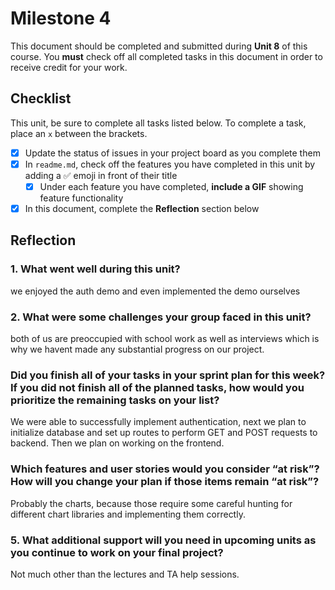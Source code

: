 # Milestone 4

This document should be completed and submitted during **Unit 8** of this course. You **must** check off all completed tasks in this document in order to receive credit for your work.

## Checklist

This unit, be sure to complete all tasks listed below. To complete a task, place an `x` between the brackets.

- [x] Update the status of issues in your project board as you complete them
- [x] In `readme.md`, check off the features you have completed in this unit by adding a ✅ emoji in front of their title
  - [x] Under each feature you have completed, **include a GIF** showing feature functionality
- [x] In this document, complete the **Reflection** section below

## Reflection

### 1. What went well during this unit?

we enjoyed the auth demo and even implemented the demo ourselves    

### 2. What were some challenges your group faced in this unit?

both of us are preoccupied with school work as well as interviews which is why we havent made any substantial progress on our project.

### Did you finish all of your tasks in your sprint plan for this week? If you did not finish all of the planned tasks, how would you prioritize the remaining tasks on your list?

We were able to successfully implement authentication, next we plan to initialize database and set up routes to perform GET and POST requests to backend. Then we plan on working on the frontend.

### Which features and user stories would you consider “at risk”? How will you change your plan if those items remain “at risk”?

Probably the charts, because those require some careful hunting for different chart libraries and implementing them correctly.

### 5. What additional support will you need in upcoming units as you continue to work on your final project?

Not much other than the lectures and TA help sessions.
